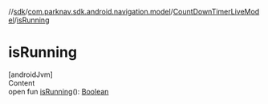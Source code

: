 //[sdk](../../../index.md)/[com.parknav.sdk.android.navigation.model](../index.md)/[CountDownTimerLiveModel](index.md)/[isRunning](is-running.md)



# isRunning  
[androidJvm]  
Content  
open fun [isRunning](is-running.md)(): [Boolean](https://kotlinlang.org/api/latest/jvm/stdlib/kotlin/-boolean/index.html)  



